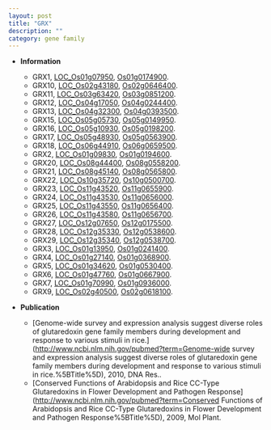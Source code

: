 ```yaml
---
layout: post
title: "GRX"
description: ""
category: gene family
---
```


* **Information**  
    + GRX1, [LOC_Os01g07950](http://rice.plantbiology.msu.edu/cgi-bin/ORF_infopage.cgi?orf=LOC_Os01g07950), [Os01g0174900](http://rapdb.dna.affrc.go.jp/viewer/gbrowse_details/irgsp1?name=Os01g0174900).
    + GRX10, [LOC_Os02g43180](http://rice.plantbiology.msu.edu/cgi-bin/ORF_infopage.cgi?orf=LOC_Os02g43180), [Os02g0646400](http://rapdb.dna.affrc.go.jp/viewer/gbrowse_details/irgsp1?name=Os02g0646400).
    + GRX11, [LOC_Os03g63420](http://rice.plantbiology.msu.edu/cgi-bin/ORF_infopage.cgi?orf=LOC_Os03g63420), [Os03g0851200](http://rapdb.dna.affrc.go.jp/viewer/gbrowse_details/irgsp1?name=Os03g0851200).
    + GRX12, [LOC_Os04g17050](http://rice.plantbiology.msu.edu/cgi-bin/ORF_infopage.cgi?orf=LOC_Os04g17050), [Os04g0244400](http://rapdb.dna.affrc.go.jp/viewer/gbrowse_details/irgsp1?name=Os04g0244400).
    + GRX13, [LOC_Os04g32300](http://rice.plantbiology.msu.edu/cgi-bin/ORF_infopage.cgi?orf=LOC_Os04g32300), [Os04g0393500](http://rapdb.dna.affrc.go.jp/viewer/gbrowse_details/irgsp1?name=Os04g0393500).
    + GRX15, [LOC_Os05g05730](http://rice.plantbiology.msu.edu/cgi-bin/ORF_infopage.cgi?orf=LOC_Os05g05730), [Os05g0149950](http://rapdb.dna.affrc.go.jp/viewer/gbrowse_details/irgsp1?name=Os05g0149950).
    + GRX16, [LOC_Os05g10930](http://rice.plantbiology.msu.edu/cgi-bin/ORF_infopage.cgi?orf=LOC_Os05g10930), [Os05g0198200](http://rapdb.dna.affrc.go.jp/viewer/gbrowse_details/irgsp1?name=Os05g0198200).
    + GRX17, [LOC_Os05g48930](http://rice.plantbiology.msu.edu/cgi-bin/ORF_infopage.cgi?orf=LOC_Os05g48930), [Os05g0563900](http://rapdb.dna.affrc.go.jp/viewer/gbrowse_details/irgsp1?name=Os05g0563900).
    + GRX18, [LOC_Os06g44910](http://rice.plantbiology.msu.edu/cgi-bin/ORF_infopage.cgi?orf=LOC_Os06g44910), [Os06g0659500](http://rapdb.dna.affrc.go.jp/viewer/gbrowse_details/irgsp1?name=Os06g0659500).
    + GRX2, [LOC_Os01g09830](http://rice.plantbiology.msu.edu/cgi-bin/ORF_infopage.cgi?orf=LOC_Os01g09830), [Os01g0194600](http://rapdb.dna.affrc.go.jp/viewer/gbrowse_details/irgsp1?name=Os01g0194600).
    + GRX20, [LOC_Os08g44400](http://rice.plantbiology.msu.edu/cgi-bin/ORF_infopage.cgi?orf=LOC_Os08g44400), [Os08g0558200](http://rapdb.dna.affrc.go.jp/viewer/gbrowse_details/irgsp1?name=Os08g0558200).
    + GRX21, [LOC_Os08g45140](http://rice.plantbiology.msu.edu/cgi-bin/ORF_infopage.cgi?orf=LOC_Os08g45140), [Os08g0565800](http://rapdb.dna.affrc.go.jp/viewer/gbrowse_details/irgsp1?name=Os08g0565800).
    + GRX22, [LOC_Os10g35720](http://rice.plantbiology.msu.edu/cgi-bin/ORF_infopage.cgi?orf=LOC_Os10g35720), [Os10g0500700](http://rapdb.dna.affrc.go.jp/viewer/gbrowse_details/irgsp1?name=Os10g0500700).
    + GRX23, [LOC_Os11g43520](http://rice.plantbiology.msu.edu/cgi-bin/ORF_infopage.cgi?orf=LOC_Os11g43520), [Os11g0655900](http://rapdb.dna.affrc.go.jp/viewer/gbrowse_details/irgsp1?name=Os11g0655900).
    + GRX24, [LOC_Os11g43530](http://rice.plantbiology.msu.edu/cgi-bin/ORF_infopage.cgi?orf=LOC_Os11g43530), [Os11g0656000](http://rapdb.dna.affrc.go.jp/viewer/gbrowse_details/irgsp1?name=Os11g0656000).
    + GRX25, [LOC_Os11g43550](http://rice.plantbiology.msu.edu/cgi-bin/ORF_infopage.cgi?orf=LOC_Os11g43550), [Os11g0656400](http://rapdb.dna.affrc.go.jp/viewer/gbrowse_details/irgsp1?name=Os11g0656400).
    + GRX26, [LOC_Os11g43580](http://rice.plantbiology.msu.edu/cgi-bin/ORF_infopage.cgi?orf=LOC_Os11g43580), [Os11g0656700](http://rapdb.dna.affrc.go.jp/viewer/gbrowse_details/irgsp1?name=Os11g0656700).
    + GRX27, [LOC_Os12g07650](http://rice.plantbiology.msu.edu/cgi-bin/ORF_infopage.cgi?orf=LOC_Os12g07650), [Os12g0175500](http://rapdb.dna.affrc.go.jp/viewer/gbrowse_details/irgsp1?name=Os12g0175500).
    + GRX28, [LOC_Os12g35330](http://rice.plantbiology.msu.edu/cgi-bin/ORF_infopage.cgi?orf=LOC_Os12g35330), [Os12g0538600](http://rapdb.dna.affrc.go.jp/viewer/gbrowse_details/irgsp1?name=Os12g0538600).
    + GRX29, [LOC_Os12g35340](http://rice.plantbiology.msu.edu/cgi-bin/ORF_infopage.cgi?orf=LOC_Os12g35340), [Os12g0538700](http://rapdb.dna.affrc.go.jp/viewer/gbrowse_details/irgsp1?name=Os12g0538700).
    + GRX3, [LOC_Os01g13950](http://rice.plantbiology.msu.edu/cgi-bin/ORF_infopage.cgi?orf=LOC_Os01g13950), [Os01g0241400](http://rapdb.dna.affrc.go.jp/viewer/gbrowse_details/irgsp1?name=Os01g0241400).
    + GRX4, [LOC_Os01g27140](http://rice.plantbiology.msu.edu/cgi-bin/ORF_infopage.cgi?orf=LOC_Os01g27140), [Os01g0368900](http://rapdb.dna.affrc.go.jp/viewer/gbrowse_details/irgsp1?name=Os01g0368900).
    + GRX5, [LOC_Os01g34620](http://rice.plantbiology.msu.edu/cgi-bin/ORF_infopage.cgi?orf=LOC_Os01g34620), [Os01g0530400](http://rapdb.dna.affrc.go.jp/viewer/gbrowse_details/irgsp1?name=Os01g0530400).
    + GRX6, [LOC_Os01g47760](http://rice.plantbiology.msu.edu/cgi-bin/ORF_infopage.cgi?orf=LOC_Os01g47760), [Os01g0667900](http://rapdb.dna.affrc.go.jp/viewer/gbrowse_details/irgsp1?name=Os01g0667900).
    + GRX7, [LOC_Os01g70990](http://rice.plantbiology.msu.edu/cgi-bin/ORF_infopage.cgi?orf=LOC_Os01g70990), [Os01g0936000](http://rapdb.dna.affrc.go.jp/viewer/gbrowse_details/irgsp1?name=Os01g0936000).
    + GRX9, [LOC_Os02g40500](http://rice.plantbiology.msu.edu/cgi-bin/ORF_infopage.cgi?orf=LOC_Os02g40500), [Os02g0618100](http://rapdb.dna.affrc.go.jp/viewer/gbrowse_details/irgsp1?name=Os02g0618100).

* **Publication**  
    + [Genome-wide survey and expression analysis suggest diverse roles of glutaredoxin gene family members during development and response to various stimuli in rice.](http://www.ncbi.nlm.nih.gov/pubmed?term=Genome-wide survey and expression analysis suggest diverse roles of glutaredoxin gene family members during development and response to various stimuli in rice.%5BTitle%5D), 2010, DNA Res..
    + [Conserved Functions of Arabidopsis and Rice CC-Type Glutaredoxins in Flower Development and Pathogen Response](http://www.ncbi.nlm.nih.gov/pubmed?term=Conserved Functions of Arabidopsis and Rice CC-Type Glutaredoxins in Flower Development and Pathogen Response%5BTitle%5D), 2009, Mol Plant.


